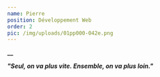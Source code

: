 ```yaml
---
name: Pierre
position: Développement Web
order: 2
pic: /img/uploads/01pp000-042e.png
---
```

**__**

**_"Seul, on va plus vite. Ensemble, on va plus loin."_**
